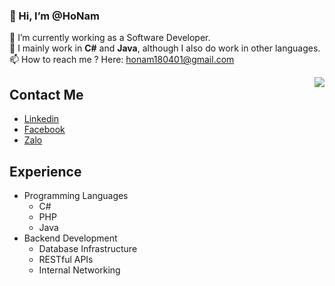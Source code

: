 ### 👋 Hi, I’m @HoNam
🌱 I’m currently working as a Software Developer.\
👯 I mainly work in **C#** and **Java**, although I also do work in other languages.\
📫 How to reach me ? Here: honam180401@gmail.com

<img align="right" src="https://github-readme-stats.vercel.app/api?username=Nemsushi&theme=darcula&show_icons=true&count_private=true">

## Contact Me
- [Linkedin](https://www.linkedin.com/in/h%E1%BB%93-ho%C3%A0ng-nam-ba094b218/)
- [Facebook](https://www.facebook.com/neimsu/)
- [Zalo](https://zalo.me/0393744165)

## Experience
- Programming Languages
  - C#
  - PHP
  - Java
- Backend Development
  - Database Infrastructure
  - RESTful APIs
  - Internal Networking
